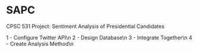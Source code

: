 # SAPC
CPSC 531 Project: Sentiment Analysis of Presidential Candidates

1 - Configure Twitter API\n
2 - Design Database\n
3 - Integrate Together\n
4 - Create Analysis Method\n